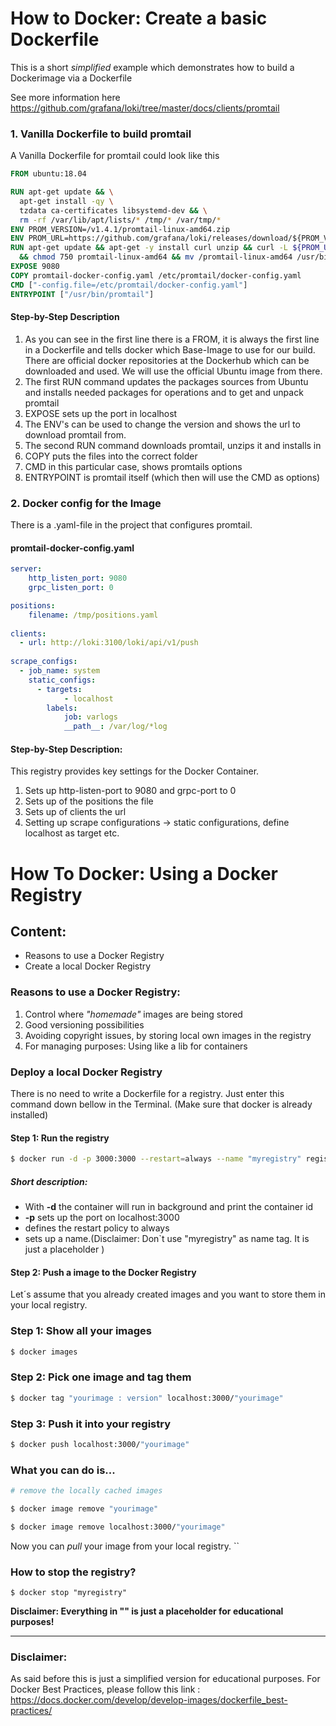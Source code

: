 
# How to Docker:  Create a basic Dockerfile

This is a short *simplified* example which demonstrates how to build a Dockerimage via a Dockerfile

See more information here https://github.com/grafana/loki/tree/master/docs/clients/promtail

### 1. Vanilla Dockerfile to build promtail

A Vanilla Dockerfile for promtail could look like this

```dockerfile
FROM ubuntu:18.04

RUN apt-get update && \
  apt-get install -qy \
  tzdata ca-certificates libsystemd-dev && \
  rm -rf /var/lib/apt/lists/* /tmp/* /var/tmp/*
ENV PROM_VERSION=/v1.4.1/promtail-linux-amd64.zip
ENV PROM_URL=https://github.com/grafana/loki/releases/download/${PROM_VERSION}
RUN apt-get update && apt-get -y install curl unzip && curl -L ${PROM_URL} -o promtail-linux-amd64.zip && unzip promtail-linux-amd64.zip \
  && chmod 750 promtail-linux-amd64 && mv /promtail-linux-amd64 /usr/bin/promtail
EXPOSE 9080
COPY promtail-docker-config.yaml /etc/promtail/docker-config.yaml
CMD ["-config.file=/etc/promtail/docker-config.yaml"]
ENTRYPOINT ["/usr/bin/promtail"]
```

#### Step-by-Step Description

1. As you can see in the first line there is a FROM, it is always the first line in a Dockerfile and 
tells docker which Base-Image to use for our build. There are official docker repositories at the Dockerhub
which can be downloaded and used. We will use the official Ubuntu image from there.
2. The first RUN command updates the packages sources from Ubuntu and installs needed packages for operations and to get and unpack promtail
3. EXPOSE sets up the port in localhost
4. The ENV's can be used to change the version and shows the url to download promtail from.
5. The second RUN command downloads promtail, unzips it and installs in
6. COPY puts the files into the correct folder
7. CMD in this particular case, shows promtails options
8. ENTRYPOINT is promtail itself (which then will use the CMD as options)


### 2. Docker config for the Image

There is a .yaml-file in the project that configures promtail. 
#### promtail-docker-config.yaml

```yaml
server: 
    http_listen_port: 9080
    grpc_listen_port: 0

positions:
    filename: /tmp/positions.yaml
    
clients: 
  - url: http://loki:3100/loki/api/v1/push
    
scrape_configs:
  - job_name: system 
    static_configs: 
      - targets:
            - localhost 
        labels:
            job: varlogs
            __path__: /var/log/*log

```
#### Step-by-Step Description:

This registry provides key settings for the Docker Container.

1. Sets up http-listen-port to 9080 and grpc-port to 0
2. Sets up of the positions the file
3. Sets up of clients the url 
4. Setting up scrape configurations -> static configurations, define localhost as target etc.

# How To Docker: Using a Docker Registry 

## Content:

- Reasons to use a Docker Registry
- Create a local Docker Registry

### Reasons to use a Docker Registry:

1. Control where *"homemade"* images are being stored
2. Good versioning possibilities
3. Avoiding copyright issues, by storing local own images in the registry
4. For managing purposes: Using like a lib for containers

### Deploy a local Docker Registry

There is no need to write a Dockerfile for a registry. 
Just enter this command down bellow in the Terminal. (Make sure that docker is already installed)
#### Step 1: Run the registry

```bash 
$ docker run -d -p 3000:3000 --restart=always --name "myregistry" registry:2
```
##### Short description:
- With **-d** the container will run in background and print the container id
- **-p** sets up the port on localhost:3000
- defines the restart policy to always 
- sets up a name.(Disclaimer: Don`t use "myregistry" as name tag. It is just a placeholder )

#### Step 2: Push a image to the Docker Registry

Let´s assume that you already created images and you want to store them in your local registry.

### Step 1: Show all your images
```bash
$ docker images 
```
### Step 2: Pick one image and tag them
```bash
$ docker tag "yourimage : version" localhost:3000/"yourimage"
```
### Step 3: Push it into your registry
```bash
$ docker push localhost:3000/"yourimage"
```
### What you can do is...
```bash
# remove the locally cached images 

$ docker image remove "yourimage"

$ docker image remove localhost:3000/"yourimage"

```
Now you can *pull* your image from your local registry.
``

### How to stop the registry? 

```
$ docker stop "myregistry"
```
**Disclaimer: Everything in "" is just a placeholder for educational purposes!**

---


### Disclaimer: 

As said before this is just a simplified version for educational purposes. For Docker Best Practices, please follow this link : <https://docs.docker.com/develop/develop-images/dockerfile_best-practices/>

